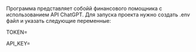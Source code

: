 Программа представляет собойй финансового помощника с использованием API ChatGPT. Для запуска проекта нужно создать .env файл и указать следующие переменные:

TOKEN=

API_KEY=
